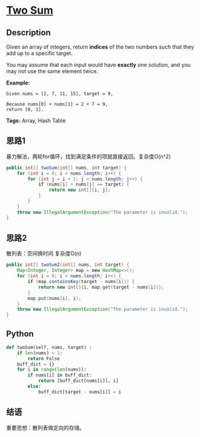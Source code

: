 # [Two Sum][title]

## Description

Given an array of integers, return **indices** of the two numbers such that they add up to a specific target.

You may assume that each input would have **exactly** one solution, and you may not use the same element twice.

**Example:**

```
Given nums = [2, 7, 11, 15], target = 9,

Because nums[0] + nums[1] = 2 + 7 = 9,
return [0, 1].
```

**Tags:** Array, Hash Table


## 思路1
暴力解法，两轮for循环，找到满足条件的项就直接返回。复杂度O(n^2)
```java
public int[] twoSum(int[] nums, int target) {
    for (int i = 0; i < nums.length; i++) {
        for (int j = i + 1; j < nums.length; j++) {
            if (nums[i] + nums[j] == target) {
                return new int[]{i, j};
            }
        }
    }
    throw new IllegalArgumentException("The parameter is invalid.");
}
```

## 思路2
散列表：空间换时间  复杂度O(n)
```java
public int[] twoSum2(int[] nums, int target) {
    Map<Integer, Integer> map = new HashMap<>();
    for (int i = 0; i < nums.length; i++) {
        if (map.containsKey(target - nums[i])) {
            return new int[]{i, map.get(target - nums[i])};
        }
        map.put(nums[i], i);
    }
    throw new IllegalArgumentException("The parameter is invalid.");
}
```

## Python

```python
def twoSum(self, nums, target) :
    if len(nums) < 1:
        return False
    buff_dict = {}
    for i in range(len(nums)):
        if nums[i] in buff_dict:
            return [buff_dict[nums[i]], i]
        else:
            buff_dict[target - nums[i]] = i

```


## 结语
重要思想：散列表做定向的存储。



[title]: https://leetcode.com/problems/two-sum/